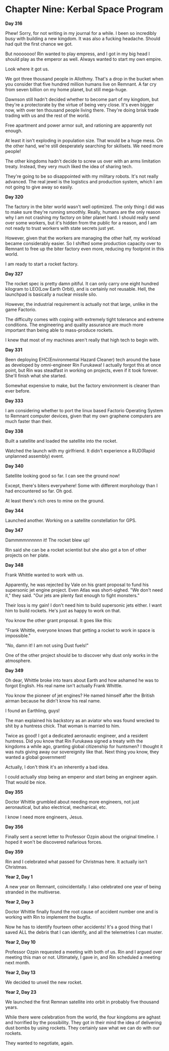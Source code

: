# Chapter Nine: Kerbal Space Program

**Day 316**

Phew! Sorry, for not writing in my journal for a while. I been so incredibly busy with building a new kingdom. It was also a fucking headache. Should had quit the first chance we got.

But nooooooo! Rin wanted to play empress, and I got in my big head I should play as the emperor as well. Always wanted to start my own empire.

Look where it got us.

We got three thousand people in Allothmy. That's a drop in the bucket when you consider that five hundred million humans live on Remnant. A far cry from seven billion on my home planet, but still mega-huge.

Dawnson still hadn't decided whether to become part of my kingdom, but they're a protectorate by the virtue of being very close. It's even bigger now, with over ten thousand people living there. They're doing brisk trade trading with us and the rest of the world.

Free apartment and power armor suit, and rationing are apparently not enough.

At least it isn't exploding in population size. That would be a huge mess. On the other hand, we're still desperately searching for skillsets. We need more people!

The other kingdoms hadn't decide to screw us over with an arms limitation treaty. Instead, they very much liked the idea of sharing tech.

They're going to be so disappointed with my military robots. It's not really advanced. The real jewel is the logistics and production system, which I am not going to give away so easily.

**Day 320**

The factory in the biter world wasn't well optimized. The only thing I did was to make sure they're running smoothly. Really, humans are the only reason why I am not crashing my factory on biter planet hard. I should really send over some workers, but it's hidden from the public for a reason, and I am not ready to trust workers with state secrets just yet.

However, given that the workers are managing the other half, my workload became considerably easier. So I shifted some production capacity over to Remnant to free up the biter factory even more, reducing my footprint in this world.

I am ready to start a rocket factory.

**Day 327**

The rocket spec is pretty damn pitiful. It can only carry one eight hundred kilogram to LEO(Low Earth Orbit), and is certainly not reusable. Hell, the launchpad is basically a nuclear missile silo.

However, the industrial requirement is actually not that large, unlike in the game Factorio.

The difficulty comes with coping with extremely tight tolerance and extreme conditions. The engineering and quality assurance are much more important than being able to mass-produce rockets.

I knew that most of my machines aren't really that high tech to begin with.

**Day 331**

Been deploying EHC(Environmental Hazard Cleaner) tech around the base as developed by omni-engineer Rin Furukawa! I actually forgot this at once point, but Rin was steadfast in working on projects, even if it took forever. She'll finish what she started.

Somewhat expensive to make, but the factory environment is cleaner than ever before.

**Day 333**

I am considering whether to port the linux based Factorio Operating System to Remnant computer devices, given that my own graphene computers are much faster than their.

**Day 338**

Built a satellite and loaded the satellite into the rocket.

Watched the launch with my girlfriend. It didn't experience a RUD(Rapid unplanned assembly) event.

**Day 340**

Satellite looking good so far. I can see the ground now!

Except, there's biters everywhere! Some with different morphology than I had encountered so far. Oh god.

At least there's rich ores to mine on the ground.

**Day 344**

Launched another. Working on a satellite constellation for GPS.

**Day 347**

Dammmmnnnnnn it! The rocket blew up!

Rin said she can be a rocket scientist but she also got a ton of other projects on her plate.

**Day 348**

Frank Whittle wanted to work with us.

Apparently, he was rejected by Vale on his grant proposal to fund his supersonic jet engine project. Even Atlas was short-sighed. "We don't need it," they said. "Our jets are plenty fast enough to fight monsters."

Their loss is my gain! I don't need him to build supersonic jets either. I want him to build rockets. He's just as happy to work on that.

You know the other grant proposal. It goes like this:

"Frank Whittle, everyone knows that getting a rocket to work in space is impossible."

"No, damn it! I am not using Dust fuels!"

One of the other project should be to discover why dust only works in the atmosphere.

**Day 349**

Oh dear, Whittle broke into tears about Earth and how ashamed he was to forgot English. His real name isn't actually Frank Whittle.

You know the pioneer of jet engines? He named himself after the British airman because he didn't know his real name.

I found an Earthling, guys!

The man explained his backstory as an aviator who was found wrecked to shit by a huntress chick. That woman is married to him.

Twice as good! I got a dedicated aeronautic engineer, and a resident huntress. Did you know that Rin Furukawa signed a treaty with the kingdoms a while ago, granting global citizenship for huntsmen? I thought it was nuts giving away our sovereignity like that. Next thing you know, they wanted a global government!

Actually, I don't think it's an inherently a bad idea.

I could actually stop being an emperor and start being an engineer again. That would be nice.

**Day 355**

Doctor Whittle grumbled about needing more engineers, not just aeronautical, but also electrical, mechanical, etc.

I know I need more engineers, Jesus.

**Day 356**

Finally sent a secret letter to Professor Ozpin about the original timeline. I hoped it won't be discovered nafarious forces.

**Day 359**

Rin and I celebrated what passed for Christmas here. It actually isn't Christmas.

**Year 2, Day 1**

A new year on Remnant, coincidentally. I also celebrated one year of being stranded in the multiverse.

**Year 2, Day 3**

Doctor Whittle finally found the root cause of accident number one and is working with Rin to implement the bugfix.

Now he has to identify fourteen other accidents! It's a good thing that I saved ALL the debris that I can identify, and all the telemetries I can muster.

**Year 2, Day 10**

Professor Ozpin requested a meeting with both of us. Rin and I argued over meeting this man or not. Ultimately, I gave in, and Rin scheduled a meeting next month.

**Year 2, Day 13**

We decided to unveil the new rocket.

**Year 2, Day 23**

We launched the first Remnan satellite into orbit in probably five thousand years.

While there were celebration from the world, the four kingdoms are aghast and horrified by the possibility. They got in their mind the idea of delivering dust bombs by using rockets. They certainly saw what we can do with our rockets.

They wanted to negotiate, again.
